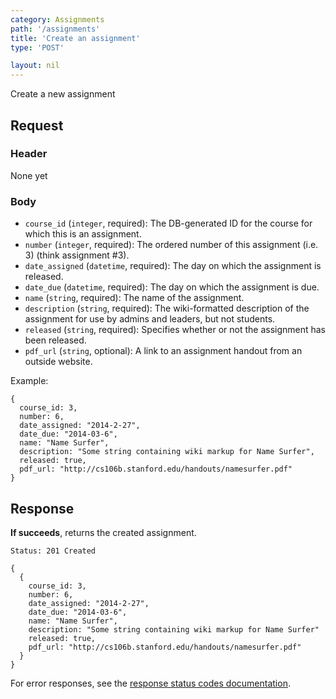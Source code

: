 ```yaml
---
category: Assignments
path: '/assignments'
title: 'Create an assignment'
type: 'POST'

layout: nil
---
```


Create a new assignment

## Request

### Header
None yet

### Body
* `course_id` (`integer`, required): The DB-generated ID for the course for
  which this is an assignment.
* `number` (`integer`, required): The ordered number of this assignment (i.e.
  3) (think assignment #3).
* `date_assigned` (`datetime`, required): The day on which the assignment is
  released.
* `date_due` (`datetime`, required): The day on which the assignment is due.
* `name` (`string`, required): The name of the assignment.
* `description` (`string`, required): The wiki-formatted description of the
  assignment for use by admins and leaders, but not students.
* `released` (`string`, required): Specifies whether or not the assignment has
  been released.
* `pdf_url` (`string`, optional): A link to an assignment handout from an
  outside website.

Example:

```
{
  course_id: 3,
  number: 6,
  date_assigned: "2014-2-27",
  date_due: "2014-03-6",
  name: "Name Surfer",
  description: "Some string containing wiki markup for Name Surfer",
  released: true,
  pdf_url: "http://cs106b.stanford.edu/handouts/namesurfer.pdf"
}
```

## Response

**If succeeds**, returns the created assignment.

```Status: 201 Created```
```
{
  {
    course_id: 3,
    number: 6,
    date_assigned: "2014-2-27",
    date_due: "2014-03-6",
    name: "Name Surfer",
    description: "Some string containing wiki markup for Name Surfer"
    released: true,
    pdf_url: "http://cs106b.stanford.edu/handouts/namesurfer.pdf"
  }
}
```

For error responses, see the [response status codes documentation](#response-status-codes).
